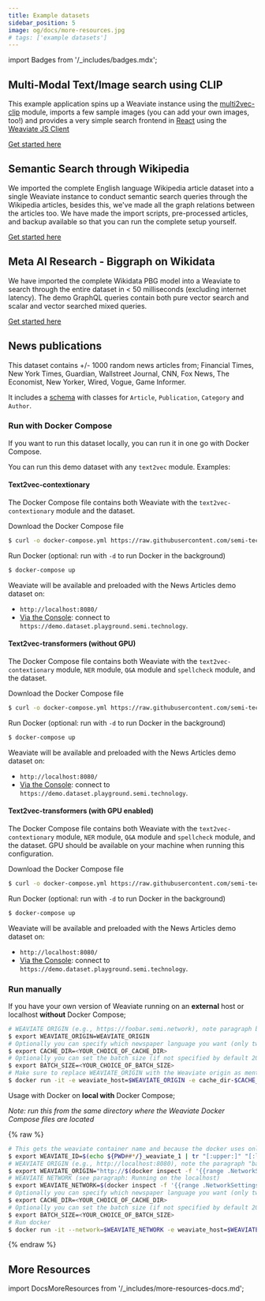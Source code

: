 ```yaml
---
title: Example datasets
sidebar_position: 5
image: og/docs/more-resources.jpg
# tags: ['example datasets']
---
```

import Badges from '/_includes/badges.mdx';

<Badges/>

## Multi-Modal Text/Image search using CLIP

This example application spins up a Weaviate instance using the
[multi2vec-clip](/developers/weaviate/modules/retriever-vectorizer-modules/multi2vec-clip.md)
module, imports a few sample images (you can add your own images, too!) and
provides a very simple search frontend in [React](https://reactjs.org/) using
the [Weaviate JS Client](/developers/weaviate/client-libraries/javascript.md)

[Get started here](https://github.com/semi-technologies/weaviate-examples/blob/main/clip-multi-modal-text-image-search/README.md)

## Semantic Search through Wikipedia

We imported the complete English language Wikipedia article dataset into a single Weaviate instance to conduct semantic search queries through the Wikipedia articles, besides this, we've made all the graph relations between the articles too. We have made the import scripts, pre-processed articles, and backup available so that you can run the complete setup yourself.

[Get started here](https://github.com/semi-technologies/semantic-search-through-Wikipedia-with-Weaviate)

## Meta AI Research - Biggraph on Wikidata

We have imported the complete Wikidata PBG model into a Weaviate to search through the entire dataset in < 50 milliseconds (excluding internet latency). The demo GraphQL queries contain both pure vector search and scalar and vector searched mixed queries.

[Get started here](https://github.com/semi-technologies/biggraph-wikidata-search-with-weaviate)

## News publications

This dataset contains +/- 1000 random news articles from; Financial Times, New York Times, Guardian, Wallstreet Journal, CNN, Fox News, The Economist, New Yorker, Wired, Vogue, Game Informer.

It includes a [schema](/developers/weaviate/tutorials/how-to-create-a-schema.md) with classes for `Article`, `Publication`, `Category` and `Author`. 

### Run with Docker Compose

If you want to run this dataset locally, you can run it in one go with Docker Compose.

You can run this demo dataset with any `text2vec` module. Examples:

#### Text2vec-contextionary

The Docker Compose file contains both Weaviate with the `text2vec-contextionary` module and the dataset.

Download the Docker Compose file

```bash
$ curl -o docker-compose.yml https://raw.githubusercontent.com/semi-technologies/weaviate-examples/main/weaviate-contextionary-newspublications/docker-compose.yaml
```

Run Docker (optional: run with `-d` to run Docker in the background)

```bash
$ docker-compose up
```

Weaviate will be available and preloaded with the News Articles demo dataset on:

- `http://localhost:8080/`
- [Via the Console](https://console.weaviate.io): connect to `https://demo.dataset.playground.semi.technology`.

#### Text2vec-transformers (without GPU)

The Docker Compose file contains both Weaviate with the `text2vec-contextionary` module, `NER` module, `Q&A` module and `spellcheck` module, and the dataset.

Download the Docker Compose file

```bash
$ curl -o docker-compose.yml https://raw.githubusercontent.com/semi-technologies/weaviate-examples/main/weaviate-transformers-newspublications/docker-compose.yaml
```

Run Docker (optional: run with `-d` to run Docker in the background)

```bash
$ docker-compose up
```

Weaviate will be available and preloaded with the News Articles demo dataset on:

- `http://localhost:8080/`
- [Via the Console](https://console.weaviate.io): connect to `https://demo.dataset.playground.semi.technology`.

#### Text2vec-transformers (with GPU enabled)

The Docker Compose file contains both Weaviate with the `text2vec-contextionary` module, `NER` module, `Q&A` module and `spellcheck` module, and the dataset. GPU should be available on your machine when running this configuration.

Download the Docker Compose file

```bash
$ curl -o docker-compose.yml https://raw.githubusercontent.com/semi-technologies/weaviate-examples/main/weaviate-transformers-newspublications/docker-compose-gpu.yaml
```

Run Docker (optional: run with `-d` to run Docker in the background)

```bash
$ docker-compose up
```

Weaviate will be available and preloaded with the News Articles demo dataset on:

- `http://localhost:8080/`
- [Via the Console](https://console.weaviate.io): connect to `https://demo.dataset.playground.semi.technology`.

### Run manually

If you have your own version of Weaviate running on an **external** host or localhost **without** Docker Compose;

```bash
# WEAVIATE ORIGIN (e.g., https://foobar.semi.network), note paragraph basics for setting the local IP
$ export WEAVIATE_ORIGIN=WEAVIATE_ORIGIN
# Optionally you can specify which newspaper language you want (only two options `cache-en` or `cache-nl`, if not specified by default it is `cache-en` )
$ export CACHE_DIR=<YOUR_CHOICE_OF_CACHE_DIR>
# Optionally you can set the batch size (if not specified by default 200)
$ export BATCH_SIZE=<YOUR_CHOICE_OF_BATCH_SIZE>
# Make sure to replace WEAVIATE_ORIGIN with the Weaviate origin as mentioned in the basics above
$ docker run -it -e weaviate_host=$WEAVIATE_ORIGIN -e cache_dir-$CACHE_DIR -e batch_size=$BATCH_SIZE semitechnologies/weaviate-demo-newspublications:latest

```

Usage with Docker on **local with** Docker Compose;

_Note: run this from the same directory where the Weaviate Docker Compose files are located_

{% raw %}
```bash
# This gets the weaviate container name and because the docker uses only lowercase we need to do it too (Can be found manually if 'tr' does not work for you)
$ export WEAVIATE_ID=$(echo ${PWD##*/}_weaviate_1 | tr "[:upper:]" "[:lower:]")
# WEAVIATE ORIGIN (e.g., http://localhost:8080), note the paragraph "basics" for setting the local IP
$ export WEAVIATE_ORIGIN="http://$(docker inspect -f '{{range .NetworkSettings.Networks}}{{.IPAddress}}{{end}}' $WEAVIATE_ID):8080"
# WEAVIATE NETWORK (see paragraph: Running on the localhost)
$ export WEAVIATE_NETWORK=$(docker inspect -f '{{range .NetworkSettings.Networks}}{{.NetworkID}}{{end}}' $WEAVIATE_ID)
# Optionally you can specify which newspaper language you want (only two options `cache-en` or `cache-nl`, if not specified by default it is `cache-en` )
$ export CACHE_DIR=<YOUR_CHOICE_OF_CACHE_DIR>
# Optionally you can set the batch size (if not specified by default 200)
$ export BATCH_SIZE=<YOUR_CHOICE_OF_BATCH_SIZE>
# Run docker
$ docker run -it --network=$WEAVIATE_NETWORK -e weaviate_host=$WEAVIATE_ORIGIN -e cache_dir-$CACHE_DIR -e batch_size=$BATCH_SIZE  semitechnologies/weaviate-demo-newspublications:latest
```
{% endraw %}

## More Resources

import DocsMoreResources from '/_includes/more-resources-docs.md';

<DocsMoreResources />